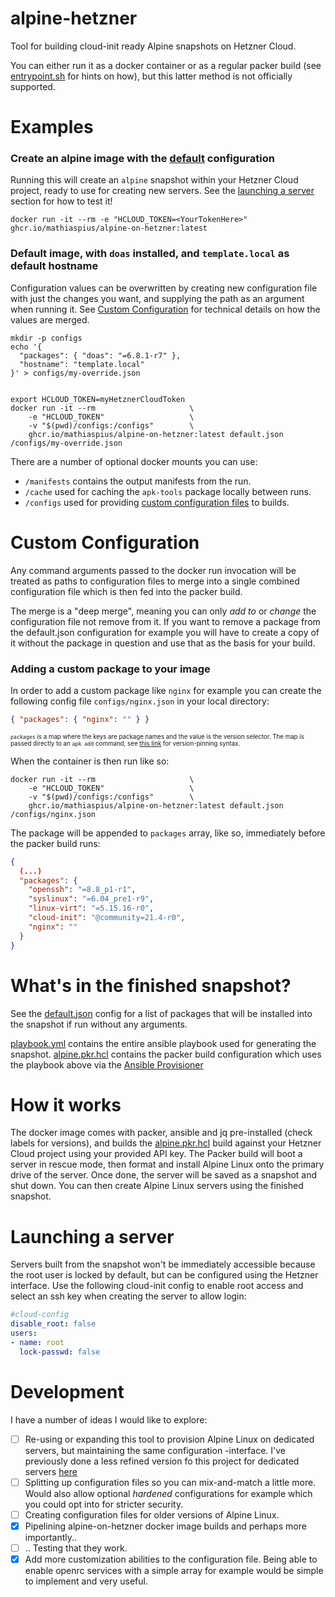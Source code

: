 # alpine-hetzner
Tool for building cloud-init ready Alpine snapshots on Hetzner Cloud.

You can either run it as a docker container or as a regular packer build (see [entrypoint.sh](/entrypoint.sh) for hints on how), but this latter method is not officially supported.

# Examples

### Create an alpine image with the [default](/default.json) configuration
Running this will create an `alpine` snapshot within your Hetzner Cloud project, ready to use for creating new servers. See the [launching a server](#launching-a-server) section for how to test it!
```shell
docker run -it --rm -e "HCLOUD_TOKEN=<YourTokenHere>" ghcr.io/mathiaspius/alpine-on-hetzner:latest
```

### Default image, with `doas` installed, and `template.local` as default hostname
Configuration values can be overwritten by creating new configuration file with just the changes you want, and supplying the path as an argument when running it. See [Custom Configuration](#custom-configuration) for technical details on how the values are merged.
```shell
mkdir -p configs
echo '{ 
  "packages": { "doas": "=6.8.1-r7" },
  "hostname": "template.local"
}' > configs/my-override.json


export HCLOUD_TOKEN=myHetznerCloudToken
docker run -it --rm                     \
    -e "HCLOUD_TOKEN"                   \
    -v "$(pwd)/configs:/configs"        \
    ghcr.io/mathiaspius/alpine-on-hetzner:latest default.json /configs/my-override.json
```

There are a number of optional docker mounts you can use:
* `/manifests` contains the output manifests from the run.
* `/cache` used for caching the `apk-tools` package locally between runs.
* `/configs` used for providing [custom configuration files](#custom-configuration) to builds.

# Custom Configuration
Any command arguments passed to the docker run invocation will be treated as paths to configuration files to merge into a single combined configuration file which is then fed into the packer build.

The merge is a "deep merge", meaning you can only *add to* or *change* the configuration file not remove from it. If you want to remove a package from the default.json configuration for example you will have to create a copy of it without the package in question and use that as the basis for your build.

### Adding a custom package to your image
In order to add a custom package like `nginx` for example you can create the following config file `configs/nginx.json` in your local directory:
```json
{ "packages": { "nginx": "" } }
```
<sup><sub>`packages` is a map where the keys are package names and the value is the version selector. The map is passed directly to an `apk add` command, see [this link](https://wiki.alpinelinux.org/wiki/Package_management#Holding_a_specific_package_back) for version-pinning syntax.</sub></sup>

When the container is then run like so:
```shell
docker run -it --rm                     \
    -e "HCLOUD_TOKEN"                   \
    -v "$(pwd)/configs:/configs"        \
    ghcr.io/mathiaspius/alpine-on-hetzner:latest default.json /configs/nginx.json
```
The package will be appended to `packages` array, like so, immediately before the packer build runs:
```json
{
  (...)
  "packages": {
    "openssh": "=8.8_p1-r1",
    "syslinux": "=6.04_pre1-r9",
    "linux-virt": "=5.15.16-r0",
    "cloud-init": "@community=21.4-r0",
    "nginx": ""
  }
}
```

# What's in the finished snapshot?
See the [default.json](/default.json) config for a list of packages that will be installed into the snapshot if run without any arguments.

[playbook.yml](/playbook.yml) contains the entire ansible playbook used for generating the snapshot.
[alpine.pkr.hcl](/alpine.pkr.hcl) contains the packer build configuration which uses the playbook above via the [Ansible Provisioner](https://www.packer.io/plugins/provisioners/ansible/ansible)

# How it works
The docker image comes with packer, ansible and jq pre-installed (check labels for versions), and builds the [alpine.pkr.hcl](/alpine.pkr.hcl) build against your Hetzner Cloud project using your provided API key. The Packer build will boot a server in rescue mode, then format and install Alpine Linux onto the primary drive of the server. Once done, the server will be saved as a snapshot and shut down. You can then create Alpine Linux servers using the finished snapshot.

# Launching a server
Servers built from the snapshot won't be immediately accessible because the root user is locked by default, but can be configured using the Hetzner interface. Use the following cloud-init config to enable root access and select an ssh key when creating the server to allow login:
```yaml
#cloud-config
disable_root: false
users:
- name: root
  lock-passwd: false
```

# Development
I have a number of ideas I would like to explore:

- [ ] Re-using or expanding this tool to provision Alpine Linux on dedicated servers, but maintaining the same configuration -interface. I've previously done a less refined version fo this project for dedicated servers [here](https://github.com/MathiasPius/hetzner-zfs-host)
- [ ] Splitting up configuration files so you can mix-and-match a little more. Would also allow optional *hardened* configurations for example which you could opt into for stricter security.
- [ ] Creating configuration files for older versions of Alpine Linux.
- [x] Pipelining alpine-on-hetzner docker image builds and perhaps more importantly..
- [ ] .. Testing that they work.
- [x] Add more customization abilities to the configuration file. Being able to enable openrc services with a simple array for example would be simple to implement and very useful.